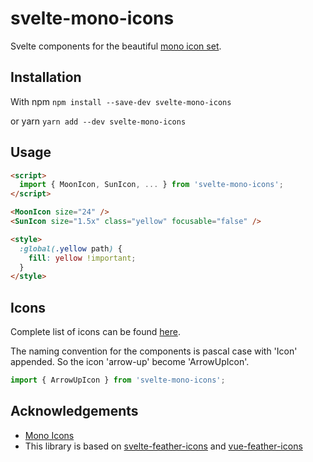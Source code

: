 # svelte-mono-icons

Svelte components for the beautiful [mono icon set](https://github.com/mono-company/mono-icons).

## Installation

With npm
`npm install --save-dev svelte-mono-icons`

or yarn
`yarn add --dev svelte-mono-icons`

## Usage

```html
<script>
  import { MoonIcon, SunIcon, ... } from 'svelte-mono-icons';
</script>

<MoonIcon size="24" />
<SunIcon size="1.5x" class="yellow" focusable="false" />

<style>
  :global(.yellow path) {
    fill: yellow !important;
  }
</style>
```

## Icons

Complete list of icons can be found [here](https://icons.mono.company/).

The naming convention for the components is pascal case with 'Icon' appended. So the icon 'arrow-up' become 'ArrowUpIcon'.

```javascript
import { ArrowUpIcon } from 'svelte-mono-icons';
```

## Acknowledgements

- [Mono Icons](https://github.com/mono-company/mono-icons)
- This library is based on [svelte-feather-icons](https://github.com/dylanblokhuis/svelte-feather-icons) and [vue-feather-icons](https://github.com/egoist/vue-feather-icons)